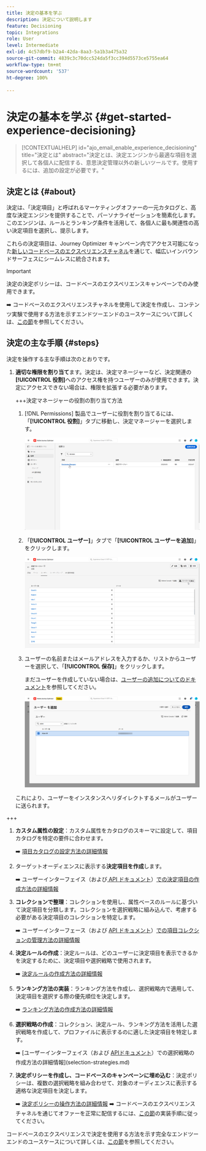 ```yaml
---
title: 決定の基本を学ぶ
description: 決定について説明します
feature: Decisioning
topic: Integrations
role: User
level: Intermediate
exl-id: 4c57dbf9-b2a4-42da-8aa3-5a1b3a475a32
source-git-commit: 4839c3c70dcc524da5f3cc394d5573ce5755ea64
workflow-type: tm+mt
source-wordcount: '537'
ht-degree: 100%

---
```


# 決定の基本を学ぶ {#get-started-experience-decisioning}

>[!CONTEXTUALHELP]
>id="ajo_email_enable_experience_decisioning"
>title="決定とは"
>abstract="決定とは、決定エンジンから最適な項目を選択して各個人に配信する、意思決定管理以外の新しいツールです。使用するには、追加の設定が必要です。"

## 決定とは {#about}

決定は、「決定項目」と呼ばれるマーケティングオファーの一元カタログと、高度な決定エンジンを提供することで、パーソナライゼーションを簡素化します。このエンジンは、ルールとランキング条件を活用して、各個人に最も関連性の高い決定項目を選択し、提示します。

これらの決定項目は、Journey Optimizer キャンペーン内でアクセス可能になった[新しいコードベースのエクスペリエンスチャネル](https://experienceleague.adobe.com/ja/docs/journey-optimizer/using/code-based-experience/get-started-code-based)を通じて、幅広いインバウンドサーフェスにシームレスに統合されます。

>[!IMPORTANT]
>
>決定の決定ポリシーは、コードベースのエクスペリエンスキャンペーンでのみ使用できます。

➡️ コードベースのエクスペリエンスチャネルを使用して決定を作成し、コンテンツ実験で使用する方法を示すエンドツーエンドのユースケースについて詳しくは、[この節](experience-decisioning-uc.md)を参照してください。

## 決定の主な手順 {#steps}

決定を操作する主な手順は次のとおりです。

1. **適切な権限を割り当て**&#x200B;ます。決定は、決定マネージャーなど、決定関連の&#x200B;**[!UICONTROL 役割]**&#x200B;へのアクセス権を持つユーザーのみが使用できます。決定にアクセスできない場合は、権限を拡張する必要があります。

   +++決定マネージャーの役割の割り当て方法

   1. [!DNL Permissions] 製品でユーザーに役割を割り当てるには、「**[!UICONTROL 役割]**」タブに移動し、決定マネージャーを選択します。

      ![](assets/decision_permission_1.png)

   1. 「**[!UICONTROL ユーザー]**」タブで「**[!UICONTROL ユーザーを追加]**」をクリックします。

      ![](assets/decision_permission_2.png)

   1. ユーザーの名前またはメールアドレスを入力するか、リストからユーザーを選択して、「**[!UICONTROL 保存]**」をクリックします。

      まだユーザーを作成していない場合は、[ユーザーの追加についてのドキュメント](https://experienceleague.adobe.com/ja/docs/experience-platform/access-control/ui/users)を参照してください。

      ![](assets/decision_permission_3.png)

   これにより、ユーザーをインスタンスへリダイレクトするメールがユーザーに送られます。

+++

1. **カスタム属性の設定**：カスタム属性をカタログのスキーマに設定して、項目カタログを特定の要件に合わせます。

   ➡️ [項目カタログの設定方法の詳細情報](catalogs.md)

1. ターゲットオーディエンスに表示する&#x200B;**決定項目を作成**&#x200B;します。

   ➡️ ユーザーインターフェイス（および[ API ドキュメント](api-reference/decisions-items/create.md)）[での決定項目の作成方法の詳細情報](items.md)

1. **コレクションで整理**：コレクションを使用し、属性ベースのルールに基づいて決定項目を分類します。コレクションを選択戦略に組み込んで、考慮する必要がある決定項目のコレクションを特定します。

   ➡️ ユーザーインターフェース（および [API ドキュメント](api-reference/items-collections/create.md)）[での項目コレクションの管理方法の詳細情報](collections.md)

1. **決定ルールの作成**：決定ルールは、どのユーザーに決定項目を表示できるかを決定するために、決定項目や選択戦略で使用されます。

   ➡️ [決定ルールの作成方法の詳細情報](rules.md)

1. **ランキング方法の実装**：ランキング方法を作成し、選択戦略内で適用して、決定項目を選択する際の優先順位を決定します。

   ➡️ [ランキング方法の作成方法の詳細情報](ranking.md)

1. **選択戦略の作成**：コレクション、決定ルール、ランキング方法を活用した選択戦略を作成して、プロファイルに表示するのに適した決定項目を特定します。

   ➡️ [ユーザーインターフェイス（および [APIドキュメント](api-reference/selection-strategies/create.md)）での選択戦略の作成方法の詳細情報](selection-strategies.md)

1. **決定ポリシーを作成し、コードベースのキャンペーンに埋め込む**：決定ポリシーは、複数の選択戦略を組み合わせて、対象のオーディエンスに表示する適格な決定項目を決定します。

   ➡️ [決定ポリシーの操作方法の詳細情報](create-decision.md)
➡️ コードベースのエクスペリエンスチャネルを通じてオファーを正常に配信するには、[この節](../code-based/code-based-implementation-samples.md)の実装手順に従ってください。

コードベースのエクスペリエンスで決定を使用する方法を示す完全なエンドツーエンドのユースケースについて詳しくは、[この節](experience-decisioning-uc.md)を参照してください。
